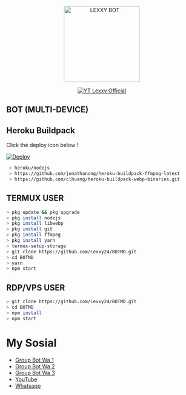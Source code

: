 <p align="center">
<img src="https://encrypted-tbn0.gstatic.com/images?q=tbn:ANd9GcTGJDcHPHsij7anNGZCHUw3xdzpsjSOWm17d_U7rFrXxpoxESk1tEbwJ_Zk&s=10" alt="LEXXY BOT" width="200"/>

<p align="center">
    <a href="https://Lexxy24.github.io">
        <img
            src="https://readme-typing-svg.herokuapp.com?size=15&width=280&lines=Created+By+Lexxy+Official+🙏"
            alt="YT Lexxy Official"
        />
    </a>
</p>

## BOT (MULTI-DEVICE)
## Heroku Buildpack

Click the deploy icon below !

[![Deploy](https://www.herokucdn.com/deploy/button.svg)](https://heroku.com/deploy?template=https://github.com/Lexxy24/v13)

```bash
 > heroku/nodejs
 > https://github.com/jonathanong/heroku-buildpack-ffmpeg-latest
 > https://github.com/clhuang/heroku-buildpack-webp-binaries.git
```

## TERMUX USER
```bash
> pkg update && pkg upgrade
> pkg install nodejs
> pkg install libwebp
> pkg install git
> pkg install ffmpeg
> pkg install yarn
> termux-setup-storage
> git clone https://github.com/Lexxy24/BOTMD.git
> cd BOTMD
> yarn
> npm start
```

## RDP/VPS USER
```bash 
> git clone https://github.com/Lexxy24/BOTMD.git
> cd BOTMD
> npm install
> npm start
```

# My Sosial
- [Group Bot Wa 1](https://chat.whatsapp.com/CT5mUKSNRmMB3yuNfjGPso)
- [Group Bot Wa 2](https://chat.whatsapp.com/E3zewfxrc5pKE6Rzb3BuqG)
- [Group Bot Wa 3](https://chat.whatsapp.com/EDYV3OK6wHaDAb6J1iMnUa)
- [YouTube ](https://youtube.com/c/LEX4YOUU)
- [Whatsapp ](https://wa.me/6285789004732)
